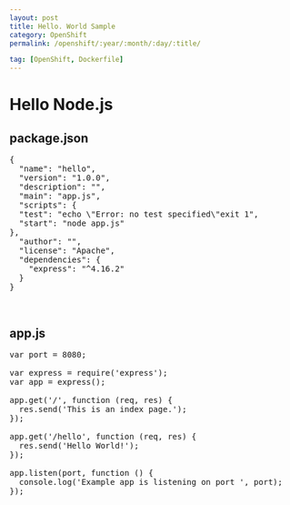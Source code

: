 ```yaml
---
layout: post
title: Hello. World Sample
category: OpenShift
permalink: /openshift/:year/:month/:day/:title/

tag: [OpenShift, Dockerfile]
---
```

# Hello Node.js

## package.json

<pre class="prettyprint">
{
  "name": "hello",
  "version": "1.0.0",
  "description": "",
  "main": "app.js",
  "scripts": {
  "test": "echo \"Error: no test specified\"exit 1",
  "start": "node app.js"
},
  "author": "",
  "license": "Apache",
  "dependencies": {
    "express": "^4.16.2"
  }
}
</pre>

<br>

## app.js

<pre class="prettyprint">
var port = 8080;

var express = require('express');
var app = express();

app.get('/', function (req, res) {
  res.send('This is an index page.');
});

app.get('/hello', function (req, res) {
  res.send('Hello World!');
});

app.listen(port, function () {
  console.log('Example app is listening on port ', port);
});
</pre>